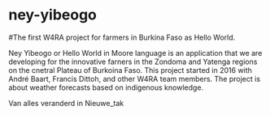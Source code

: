 # ney-yibeogo
#The first W4RA project for farmers in Burkina Faso as Hello World.

Ney Yibeogo or Hello World in Moore language is an application that we are developing for the innovative farners in the Zondoma and Yatenga regions on the cnetral Plateau of Burkoina Faso. This project started in 2016 with André Baart, Francis Dittoh, and other W4RA team members. The project is about weather forecasts based on indigenous knowledge. 

Van alles veranderd in Nieuwe_tak
